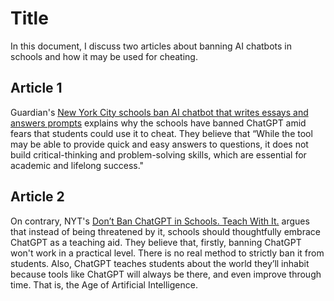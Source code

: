 # Title 
In this document, I discuss two articles about banning AI chatbots in schools and how it may be used for cheating. 

## Article 1
Guardian's [New York City schools ban AI chatbot that writes essays and answers prompts](https://www.theguardian.com/us-news/2023/jan/06/new-york-city-schools-ban-ai-chatbot-chatgpt) explains why the schools have banned ChatGPT amid fears that students could use it to cheat. They believe that “While the tool may be able to provide quick and easy answers to questions, it does not build critical-thinking and problem-solving skills, which are essential for academic and lifelong success." 

## Article 2
On contrary, NYT's [Don’t Ban ChatGPT in Schools. Teach With It.](https://www.nytimes.com/2023/01/12/technology/chatgpt-schools-teachers.html) argues that instead of being threatened by it, schools should thoughtfully embrace ChatGPT as a teaching aid. They believe that, firstly, banning ChatGPT won't work in a practical level. There is no real method to strictly ban it from students. Also, ChatGPT teaches students about the world they’ll inhabit because tools like ChatGPT will always be there, and even improve through time. That is, the Age of Artificial Intelligence. 